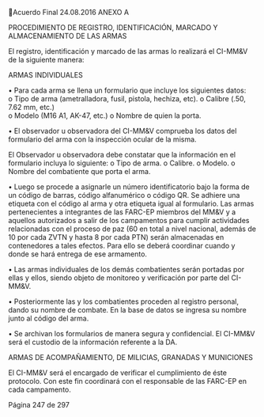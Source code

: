 Acuerdo Final 
24.08.2016 
ANEXO A 
 
PROCEDIMIENTO DE REGISTRO, IDENTIFICACIÓN, MARCADO Y ALMACENAMIENTO DE LAS ARMAS  
 
El registro, identificación y marcado de las armas lo realizará el CI-MM&V de la siguiente manera: 
 
ARMAS INDIVIDUALES 
 
• Para cada arma se llena un formulario que incluye los siguientes datos:  
o Tipo de arma (ametralladora, fusil, pistola, hechiza, etc). 
o Calibre (.50, 7.62 mm, etc.)  
o Modelo (M16 A1, AK-47, etc.) 
o Nombre de quien la porta. 
 
• El  observador  u  observadora  del  CI-MM&V  comprueba  los  datos  del  formulario  del  arma  con  la 
inspección ocular de la misma. 
 
El Observador u observadora debe constatar que la información en el formulario incluya lo siguiente: 
o Tipo de arma. 
o Calibre. 
o Modelo. 
o Nombre del combatiente que porta el arma.  
 
•
Luego se procede a asignarle un número identificatorio bajo la forma de un código de barras, código 
alfanumérico  o  código  QR.  Se  adhiere  una  etiqueta  con  el  código  al  arma  y  otra  etiqueta  igual  al 
formulario. Las armas pertenecientes a integrantes de las FARC-EP miembros del MM&V y a aquellos 
autorizados a salir de los campamentos para cumplir actividades relacionadas con el proceso de paz 
(60 en total a nivel nacional, además de 10 por cada ZVTN y hasta 8 por cada PTN) serán almacenadas 
en contenedores a tales efectos. Para ello se deberá coordinar cuando y donde se hará entrega de 
ese armamento.  
 
•
Las armas individuales de los demás combatientes serán portadas por ellas y ellos, siendo objeto de 
monitoreo y verificación por parte del CI-MM&V. 
 
•
Posteriormente las y los combatientes proceden al registro personal, dando su nombre de combate. 
En la base de datos se ingresa su nombre junto al código del arma. 
 
•
Se  archivan  los  formularios  de  manera  segura  y  confidencial.  El  CI-MM&V  será  el  custodio  de  la 
información referente a la DA.  
 
ARMAS DE ACOMPAÑAMIENTO, DE MILICIAS, GRANADAS Y MUNICIONES 
 
El CI-MM&V será el encargado de verificar el cumplimiento de éste protocolo. Con este fin coordinará con 
el responsable de las FARC-EP en cada campamento. 
 
Página 247 de 297 
 

